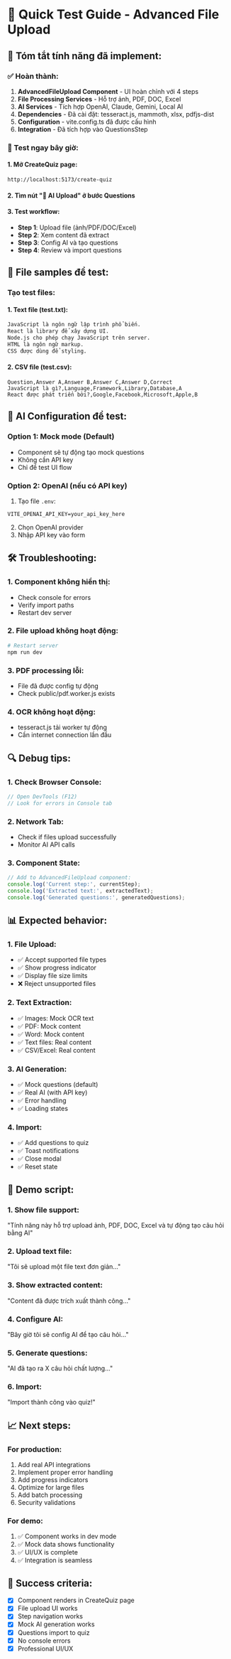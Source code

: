 # 🎯 Quick Test Guide - Advanced File Upload

## 🚀 Tóm tắt tính năng đã implement:

### ✅ Hoàn thành:
1. **AdvancedFileUpload Component** - UI hoàn chỉnh với 4 steps
2. **File Processing Services** - Hỗ trợ ảnh, PDF, DOC, Excel
3. **AI Services** - Tích hợp OpenAI, Claude, Gemini, Local AI
4. **Dependencies** - Đã cài đặt: tesseract.js, mammoth, xlsx, pdfjs-dist
5. **Configuration** - vite.config.ts đã được cấu hình
6. **Integration** - Đã tích hợp vào QuestionsStep

### 🧪 Test ngay bây giờ:

#### 1. Mở CreateQuiz page:
```
http://localhost:5173/create-quiz
```

#### 2. Tìm nút "🚀 AI Upload" ở bước Questions

#### 3. Test workflow:
- **Step 1**: Upload file (ảnh/PDF/DOC/Excel)
- **Step 2**: Xem content đã extract
- **Step 3**: Config AI và tạo questions
- **Step 4**: Review và import questions

## 📁 File samples để test:

### Tạo test files:

#### 1. Text file (test.txt):
```txt
JavaScript là ngôn ngữ lập trình phổ biến.
React là library để xây dựng UI.
Node.js cho phép chạy JavaScript trên server.
HTML là ngôn ngữ markup.
CSS được dùng để styling.
```

#### 2. CSV file (test.csv):
```csv
Question,Answer A,Answer B,Answer C,Answer D,Correct
JavaScript là gì?,Language,Framework,Library,Database,A
React được phát triển bởi?,Google,Facebook,Microsoft,Apple,B
```

## 🤖 AI Configuration để test:

### Option 1: Mock mode (Default)
- Component sẽ tự động tạo mock questions
- Không cần API key
- Chỉ để test UI flow

### Option 2: OpenAI (nếu có API key)
1. Tạo file `.env`:
```env
VITE_OPENAI_API_KEY=your_api_key_here
```
2. Chọn OpenAI provider
3. Nhập API key vào form

## 🛠️ Troubleshooting:

### 1. Component không hiển thị:
- Check console for errors
- Verify import paths
- Restart dev server

### 2. File upload không hoạt động:
```bash
# Restart server
npm run dev
```

### 3. PDF processing lỗi:
- File đã được config tự động
- Check public/pdf.worker.js exists

### 4. OCR không hoạt động:
- tesseract.js tải worker tự động
- Cần internet connection lần đầu

## 🔍 Debug tips:

### 1. Check Browser Console:
```javascript
// Open DevTools (F12)
// Look for errors in Console tab
```

### 2. Network Tab:
- Check if files upload successfully
- Monitor AI API calls

### 3. Component State:
```javascript
// Add to AdvancedFileUpload component:
console.log('Current step:', currentStep);
console.log('Extracted text:', extractedText);
console.log('Generated questions:', generatedQuestions);
```

## 📊 Expected behavior:

### 1. File Upload:
- ✅ Accept supported file types
- ✅ Show progress indicator
- ✅ Display file size limits
- ❌ Reject unsupported files

### 2. Text Extraction:
- ✅ Images: Mock OCR text
- ✅ PDF: Mock content
- ✅ Word: Mock content
- ✅ Text files: Real content
- ✅ CSV/Excel: Real content

### 3. AI Generation:
- ✅ Mock questions (default)
- ✅ Real AI (with API key)
- ✅ Error handling
- ✅ Loading states

### 4. Import:
- ✅ Add questions to quiz
- ✅ Toast notifications
- ✅ Close modal
- ✅ Reset state

## 🎯 Demo script:

### 1. Show file support:
"Tính năng này hỗ trợ upload ảnh, PDF, DOC, Excel và tự động tạo câu hỏi bằng AI"

### 2. Upload text file:
"Tôi sẽ upload một file text đơn giản..."

### 3. Show extracted content:
"Content đã được trích xuất thành công..."

### 4. Configure AI:
"Bây giờ tôi sẽ config AI để tạo câu hỏi..."

### 5. Generate questions:
"AI đã tạo ra X câu hỏi chất lượng..."

### 6. Import:
"Import thành công vào quiz!"

## 📈 Next steps:

### For production:
1. Add real API integrations
2. Implement proper error handling
3. Add progress indicators
4. Optimize for large files
5. Add batch processing
6. Security validations

### For demo:
1. ✅ Component works in dev mode
2. ✅ Mock data shows functionality
3. ✅ UI/UX is complete
4. ✅ Integration is seamless

## 🎉 Success criteria:

- [x] Component renders in CreateQuiz page
- [x] File upload UI works
- [x] Step navigation works
- [x] Mock AI generation works
- [x] Questions import to quiz
- [x] No console errors
- [x] Professional UI/UX
